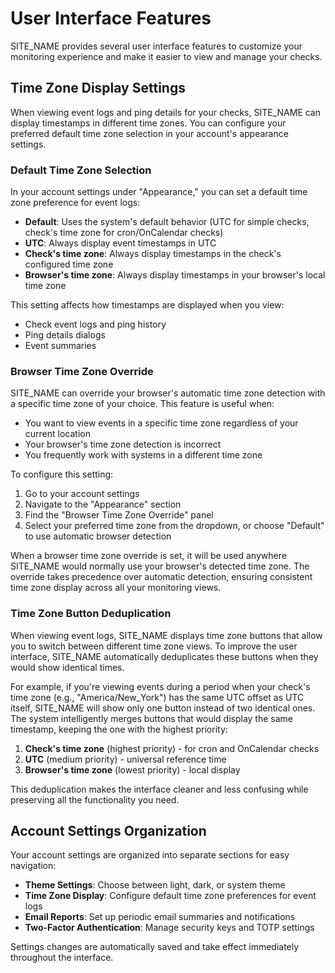 # User Interface Features

SITE_NAME provides several user interface features to customize your monitoring experience and make it easier to view and manage your checks.

## Time Zone Display Settings

When viewing event logs and ping details for your checks, SITE_NAME can display timestamps in different time zones. You can configure your preferred default time zone selection in your account's appearance settings.

### Default Time Zone Selection

In your account settings under "Appearance," you can set a default time zone preference for event logs:

* **Default**: Uses the system's default behavior (UTC for simple checks, check's time zone for cron/OnCalendar checks)
* **UTC**: Always display event timestamps in UTC
* **Check's time zone**: Always display timestamps in the check's configured time zone
* **Browser's time zone**: Always display timestamps in your browser's local time zone

This setting affects how timestamps are displayed when you view:
* Check event logs and ping history
* Ping details dialogs
* Event summaries

### Browser Time Zone Override

SITE_NAME can override your browser's automatic time zone detection with a specific time zone of your choice. This feature is useful when:

* You want to view events in a specific time zone regardless of your current location
* Your browser's time zone detection is incorrect
* You frequently work with systems in a different time zone

To configure this setting:

1. Go to your account settings
2. Navigate to the "Appearance" section
3. Find the "Browser Time Zone Override" panel
4. Select your preferred time zone from the dropdown, or choose "Default" to use automatic browser detection

When a browser time zone override is set, it will be used anywhere SITE_NAME would normally use your browser's detected time zone. The override takes precedence over automatic detection, ensuring consistent time zone display across all your monitoring views.

### Time Zone Button Deduplication

When viewing event logs, SITE_NAME displays time zone buttons that allow you to switch between different time zone views. To improve the user interface, SITE_NAME automatically deduplicates these buttons when they would show identical times.

For example, if you're viewing events during a period when your check's time zone (e.g., "America/New_York") has the same UTC offset as UTC itself, SITE_NAME will show only one button instead of two identical ones. The system intelligently merges buttons that would display the same timestamp, keeping the one with the highest priority:

1. **Check's time zone** (highest priority) - for cron and OnCalendar checks
2. **UTC** (medium priority) - universal reference time  
3. **Browser's time zone** (lowest priority) - local display

This deduplication makes the interface cleaner and less confusing while preserving all the functionality you need.

## Account Settings Organization

Your account settings are organized into separate sections for easy navigation:

* **Theme Settings**: Choose between light, dark, or system theme
* **Time Zone Display**: Configure default time zone preferences for event logs
* **Email Reports**: Set up periodic email summaries and notifications
* **Two-Factor Authentication**: Manage security keys and TOTP settings

Settings changes are automatically saved and take effect immediately throughout the interface.